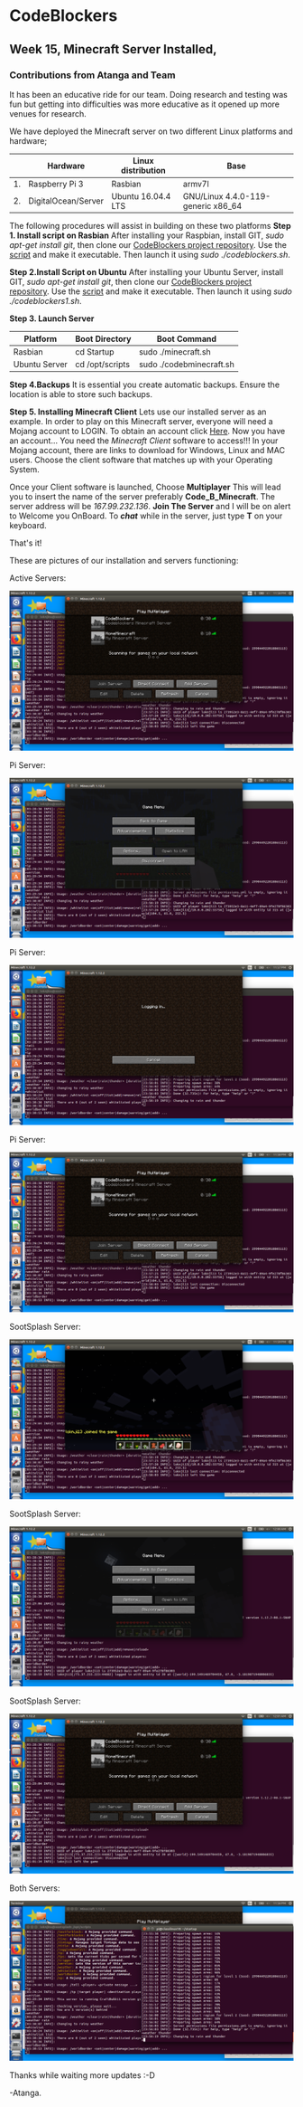# CodeBlockers
## Week 15, Minecraft Server Installed,
### Contributions from Atanga and Team

It has been an educative ride for our team. Doing research and testing was fun but getting into difficulties was more educative as it opened up more venues for research.

We have deployed the Minecraft server on two different Linux platforms and hardware;

|		|Hardware		|Linux distribution	|Base					|
|---------------|-----------------------|-----------------------|---------------------------------------|
|1.		|Raspberry Pi 3		|Rasbian		|armv7l					|
|2.		|DigitalOcean/Server	|Ubuntu 16.04.4 LTS	|GNU/Linux 4.4.0-119-generic x86_64	|

 The following procedures will assist in building on these two platforms
**Step 1. Install script on Rasbian**
After installing your Raspbian, install GIT, _sudo apt-get install git_, then clone our [CodeBlockers project repository](https://github.com/grenack/Code-Blockers). Use the [script](https://github.com/grenack/Code-Blockers/blob/master/codeblockers.sh) and make it executable. Then launch it using _sudo ./codeblockers.sh_.

**Step 2.Install Script on Ubuntu**
After installing your Ubuntu Server, install GIT, _sudo apt-get install git_, then clone our [CodeBlockers project repository](https://github.com/grenack/Code-Blockers). Use the [script](https://github.com/grenack/Code-Blockers/blob/master/codeblockers1.sh) and make it executable. Then launch it using _sudo ./codeblockers1.sh_.

**Step 3. Launch Server**

|Platform	|Boot Directory		|Boot Command			|
|---------------|-----------------------|-------------------------------|
|Rasbian	|cd Startup		|sudo ./minecraft.sh		|
|Ubuntu Server	|cd /opt/scripts	|sudo ./codebminecraft.sh	|

**Step 4.Backups**
It is essential you create automatic backups. Ensure the location is able to store such backups.

**Step 5. Installing Minecraft Client**
Lets use our installed server as an example. In order to play on this Minecraft server, everyone will need a Mojang account to LOGIN. To obtain an account click [Here](https://minecraft.net/en-us/store/minecraft/#register). Now you have an account... You need the _Minecraft Client_ software to access!!! In your Mojang account, there are links to download for Windows, Linux and MAC users. Choose the client software that matches up with your Operating System.

Once your Client software is launched, Choose **Multiplayer** This will lead you to insert the name of the server preferably **Code_B_Minecraft**. The server address will be _167.99.232.136_. **Join The Server** and I will be on alert to Welcome you OnBoard. 
To **_chat_** while in the server, just type **T** on your keyboard.

That's it!

These are pictures of our installation and servers functioning:

Active Servers:

![Active servers](pic/active_servers_userlimit.png)


Pi Server:

![logged_in_pi](pic/logged_in_pi.png)


Pi Server:

![logging_pi](pic/logging_pi.png)


Pi Server:

![disconect_pi](pic/disconect_pi.png)


SootSplash Server:

![logged_in_sootsplash](pic/logged_in_sootsplash.png)


SootSplash Server:

![logged_sootsplash](pic/logged_sootsplash.png)


SootSplash Server:

![Disconnected Sootsplash](pic/disconnect_sootsplash.png)

Both Servers:

![Pi_n_SootSplash](pic/Pi_n_Sootsplash_minecraft.png)

Thanks while waiting more updates :-D

-Atanga.
